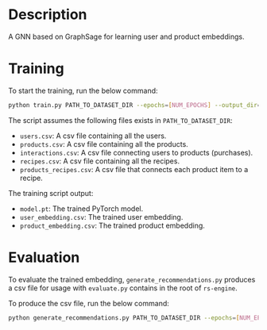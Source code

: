 # Description
A GNN based on GraphSage for learning user and product embeddings.

# Training
To start the training, run the below command:
```bash
python train.py PATH_TO_DATASET_DIR --epochs=[NUM_EPOCHS] --output_dir=[PATH_TO_OUTPUT_DIR]
```
The script assumes the following files exists in `PATH_TO_DATASET_DIR`:
- `users.csv`: A csv file containing all the users.
- `products.csv`: A csv file containing all the products.
- `interactions.csv`: A csv file connecting users to products (purchases).
- `recipes.csv`: A csv file containing all the recipes.
- `products_recipes.csv`: A csv file that connects each product item to a recipe.

The training script output:
- `model.pt`: The trained PyTorch model.
- `user_embedding.csv`: The trained user embedding.
- `product_embedding.csv`: The trained product embedding.

# Evaluation
To evaluate the trained embedding, `generate_recommendations.py` produces a csv file for usage with `evaluate.py` contains in the root of `rs-engine`.

To produce the csv file, run the below command:
```bash
python generate_recommendations.py PATH_TO_DATASET_DIR --epochs=[NUM_EPOCHS] --output_dir=[PATH_TO_OUTPUT_DIR]
```